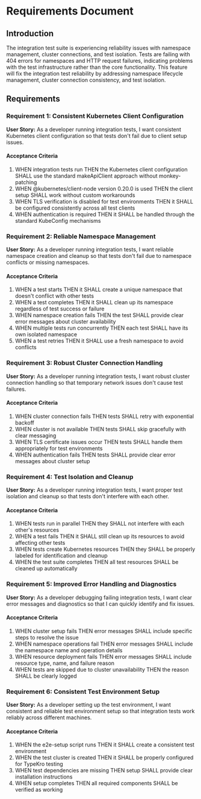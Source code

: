 # Requirements Document

## Introduction

The integration test suite is experiencing reliability issues with namespace management, cluster connections, and test isolation. Tests are failing with 404 errors for namespaces and HTTP request failures, indicating problems with the test infrastructure rather than the core functionality. This feature will fix the integration test reliability by addressing namespace lifecycle management, cluster connection consistency, and test isolation.

## Requirements

### Requirement 1: Consistent Kubernetes Client Configuration

**User Story:** As a developer running integration tests, I want consistent Kubernetes client configuration so that tests don't fail due to client setup issues.

#### Acceptance Criteria

1. WHEN integration tests run THEN the Kubernetes client configuration SHALL use the standard makeApiClient approach without monkey-patching
2. WHEN @kubernetes/client-node version 0.20.0 is used THEN the client setup SHALL work without custom workarounds
3. WHEN TLS verification is disabled for test environments THEN it SHALL be configured consistently across all test clients
4. WHEN authentication is required THEN it SHALL be handled through the standard KubeConfig mechanisms

### Requirement 2: Reliable Namespace Management

**User Story:** As a developer running integration tests, I want reliable namespace creation and cleanup so that tests don't fail due to namespace conflicts or missing namespaces.

#### Acceptance Criteria

1. WHEN a test starts THEN it SHALL create a unique namespace that doesn't conflict with other tests
2. WHEN a test completes THEN it SHALL clean up its namespace regardless of test success or failure
3. WHEN namespace creation fails THEN the test SHALL provide clear error messages about cluster availability
4. WHEN multiple tests run concurrently THEN each test SHALL have its own isolated namespace
5. WHEN a test retries THEN it SHALL use a fresh namespace to avoid conflicts

### Requirement 3: Robust Cluster Connection Handling

**User Story:** As a developer running integration tests, I want robust cluster connection handling so that temporary network issues don't cause test failures.

#### Acceptance Criteria

1. WHEN cluster connection fails THEN tests SHALL retry with exponential backoff
2. WHEN cluster is not available THEN tests SHALL skip gracefully with clear messaging
3. WHEN TLS certificate issues occur THEN tests SHALL handle them appropriately for test environments
4. WHEN authentication fails THEN tests SHALL provide clear error messages about cluster setup

### Requirement 4: Test Isolation and Cleanup

**User Story:** As a developer running integration tests, I want proper test isolation and cleanup so that tests don't interfere with each other.

#### Acceptance Criteria

1. WHEN tests run in parallel THEN they SHALL not interfere with each other's resources
2. WHEN a test fails THEN it SHALL still clean up its resources to avoid affecting other tests
3. WHEN tests create Kubernetes resources THEN they SHALL be properly labeled for identification and cleanup
4. WHEN the test suite completes THEN all test resources SHALL be cleaned up automatically

### Requirement 5: Improved Error Handling and Diagnostics

**User Story:** As a developer debugging failing integration tests, I want clear error messages and diagnostics so that I can quickly identify and fix issues.

#### Acceptance Criteria

1. WHEN cluster setup fails THEN error messages SHALL include specific steps to resolve the issue
2. WHEN namespace operations fail THEN error messages SHALL include the namespace name and operation details
3. WHEN resource deployment fails THEN error messages SHALL include resource type, name, and failure reason
4. WHEN tests are skipped due to cluster unavailability THEN the reason SHALL be clearly logged

### Requirement 6: Consistent Test Environment Setup

**User Story:** As a developer setting up the test environment, I want consistent and reliable test environment setup so that integration tests work reliably across different machines.

#### Acceptance Criteria

1. WHEN the e2e-setup script runs THEN it SHALL create a consistent test environment
2. WHEN the test cluster is created THEN it SHALL be properly configured for TypeKro testing
3. WHEN test dependencies are missing THEN setup SHALL provide clear installation instructions
4. WHEN setup completes THEN all required components SHALL be verified as working